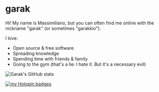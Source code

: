 # garak

Hi! My name is Massimiliano, but you can often find me online with the nickname "garak" (or sometimes "garakkio").

I love:

* Open source & free software
* Spreading knowledge
* Spending time with friends & family
* Going to the gym (that's a lie: I hate it. But it's a necessary evil)


![Garak's GitHub stats](https://github-readme-stats.vercel.app/api?username=garak&show_icons=true)

[![my Holopin badges](https://holopin.me/garak)](https://holopin.io/@garak)
